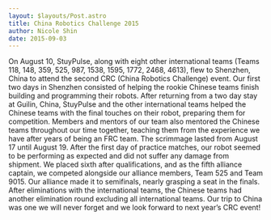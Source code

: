 ```yaml
---
layout: $layouts/Post.astro
title: China Robotics Challenge 2015
author: Nicole Shin
date: 2015-09-03
---
```


On August 10, StuyPulse, along with eight other international teams (Teams 118, 148, 359, 525, 987, 1538, 1595, 1772, 2468, 4613), flew to Shenzhen, China to attend the second CRC (China Robotics Challenge) event. Our first two days in Shenzhen consisted of helping the rookie Chinese teams finish building and programming their robots. After returning from a two day stay at Guilin, China, StuyPulse and the other international teams helped the Chinese teams with the final touches on their robot, preparing them for competition. Members and mentors of our team also mentored the Chinese teams throughout our time together, teaching them from the experience we have after years of being an FRC team.
The scrimmage lasted from August 17 until August 19. After the first day of practice matches, our robot seemed to be performing as expected and did not suffer any damage from shipment. We placed sixth after qualifications, and as the fifth alliance captain, we competed alongside our alliance members, Team 525 and Team 9015. Our alliance made it to semifinals, nearly grasping a seat in the finals. After eliminations with the international teams, the Chinese teams had another elimination round excluding all international teams.
Our trip to China was one we will never forget and we look forward to next year’s CRC event!
